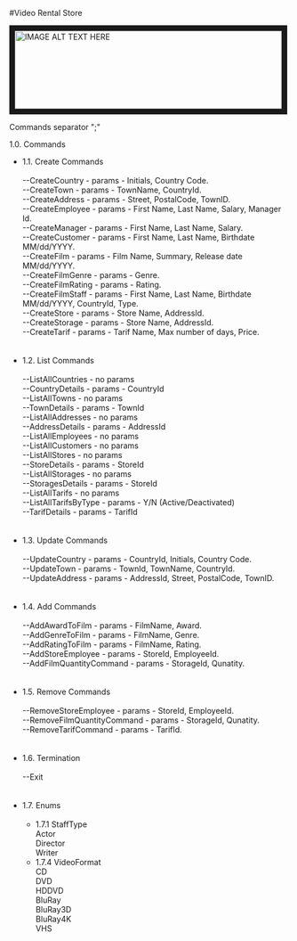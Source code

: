 #Video Rental Store

<img src="https://vignette2.wikia.nocookie.net/tinytower/images/b/bd/Video_Rental.png/revision/latest?cb=20130515011338"
alt="IMAGE ALT TEXT HERE" width="480" height="140" border="10" /><br>

Commands separator ";" <br>

1.0. Commands <br>
<ul>
<li>1.1. Create Commands <br><br>
--CreateCountry - params - Initials, Country Code.<br>
--CreateTown - params - TownName, CountryId.<br>
--CreateAddress - params - Street, PostalCode, TownID.<br>
--CreateEmployee - params - First Name, Last Name, Salary, Manager Id.<br>
--CreateManager - params - First Name, Last Name, Salary.<br>
--CreateCustomer - params - First Name, Last Name, Birthdate MM/dd/YYYY.<br>
--CreateFilm - params - Film Name, Summary, Release date MM/dd/YYYY.<br>
--CreateFilmGenre -  params - Genre.<br>
--CreateFilmRating - params - Rating.<br>
--CreateFilmStaff - params - First Name, Last Name, Birthdate MM/dd/YYYY, CountryId, Type.<br>
--CreateStore - params - Store Name, AddressId.<br>
--CreateStorage - params - Store Name, AddressId.<br>
--CreateTarif - params - Tarif Name, Max number of days, Price.<br>
<br><br>
</li>
<li>1.2. List Commands<br><br>
--ListAllCountries - no params<br>
--CountryDetails - params - CountryId<br>
--ListAllTowns - no params <br>
--TownDetails - params - TownId <br>
--ListAllAddresses - no params <br>
--AddressDetails - params - AddressId <br>
--ListAllEmployees - no params <br>
--ListAllCustomers - no params <br>
--ListAllStores - no params <br>
--StoreDetails - params - StoreId <br>
--ListAllStorages - no params <br>
--StoragesDetails - params - StoreId <br>
--ListAllTarifs - no params <br>
--ListAllTarifsByType - params - Y/N (Active/Deactivated)<br>
--TarifDetails - params - TarifId <br>
<br><br>
</li>
<li>1.3. Update Commands<br><br>
--UpdateCountry - params - CountryId, Initials, Country Code.<br>
--UpdateTown - params - TownId, TownName, CountryId.<br>
--UpdateAddress - params - AddressId, Street, PostalCode, TownID.<br>
<br><br>
</li>
<li>1.4. Add Commands<br><br>
--AddAwardToFilm - params - FilmName, Award.<br>
--AddGenreToFilm - params - FilmName, Genre.<br>
--AddRatingToFilm - params - FilmName, Rating.<br>
--AddStoreEmployee - params - StoreId, EmployeeId.<br>
--AddFilmQuantityCommand - params - StorageId, Qunatity.<br>
<br><br>
</li>
<li>1.5. Remove Commands<br><br>
--RemoveStoreEmployee - params - StoreId, EmployeeId.<br>
--RemoveFilmQuantityCommand - params - StorageId, Qunatity.<br>
--RemoveTarifCommand - params - TarifId.<br>
<br><br>
</li>
<li>1.6. Termination<br><br>
--Exit<br>
</li>
<br><br>
<li>1.7. Enums<br><br>
  <ul>
  <li>1.7.1 StaffType<br>
        Actor<br>
        Director<br>
        Writer<br>
  </li>
  <li>1.7.4 VideoFormat<br>
      CD <br>
      DVD <br>
      HDDVD <br>
      BluRay <br>
      BluRay3D <br>
      BluRay4K <br>
      VHS <br>
  </li>
  </ul>
</li>
<br><br>
</ul>
<br>
<br>

